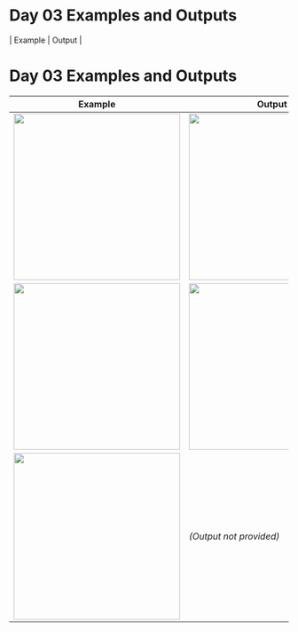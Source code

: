 # Day 03 Examples and Outputs

| Example | Output |
# Day 03 Examples and Outputs

| Example | Output |
|--------|--------|
| <img width="300" src="https://github.com/user-attachments/assets/88f6a336-1b15-423b-ad18-92cf0ca9f4e7" /> | <img width="300" src="https://github.com/user-attachments/assets/8489a5f0-aeb4-4814-b612-03e1e0ae1ef4" /> |
| <img width="300" src="https://github.com/user-attachments/assets/3bd968b2-a653-4153-a652-8987ed34ecfc" /> | <img width="300" src="https://github.com/user-attachments/assets/2c275803-6589-4813-a670-58e865ffb0ff" /> |
| <img width="300" src="https://github.com/user-attachments/assets/451c67bc-d786-443b-b962-31c97454e474" /> | *(Output not provided)* |

